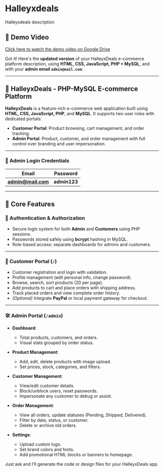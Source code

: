 # Halleyxdeals
Halleyxdeals description
## 🎥 Demo Video

[Click here to watch the demo video on Google Drive](https://drive.google.com/file/d/1tSAFxC-KIPZPxb7z7oUuDRrMkkheioNf/view?usp=sharing)



Got it! Here's the **updated version** of your HalleyxDeals e-commerce platform description, using **HTML, CSS, JavaScript, PHP + MySQL**, and with your **admin email `admin@mail.com`**:

---

## 🛒 HalleyxDeals - PHP-MySQL E-commerce Platform

**HalleyxDeals** is a feature-rich e-commerce web application built using **HTML, CSS, JavaScript, PHP**, and **MySQL**. It supports two user roles with dedicated portals:

* **Customer Portal**: Product browsing, cart management, and order tracking.
* **Admin Portal**: Product, customer, and order management with full control over branding and user impersonation.

---

### 🔑 Admin Login Credentials

| Email                                       | Password     |
| ------------------------------------------- | ------------ |
| **[admin@mail.com](mailto:admin@mail.com)** | **admin123** |

---

## 🚀 Core Features

### 🔐 Authentication & Authorization

* Secure login system for both **Admin** and **Customers** using PHP sessions.
* Passwords stored safely using **bcrypt** hashing in MySQL.
* Role-based access: separate dashboards for admins and customers.

---

### 👤 Customer Portal (`/`)

* Customer registration and login with validation.
* Profile management (edit personal info, change password).
* Browse, search, sort products (20 per page).
* Add products to cart and place orders with shipping address.
* Track placed orders and view complete order history.
* *(Optional)* Integrate **PayPal** or local payment gateway for checkout.

---

### 🛠 Admin Portal (`/admin`)

* **Dashboard**:

  * Total products, customers, and orders.
  * Visual stats grouped by order status.
* **Product Management**:

  * Add, edit, delete products with image upload.
  * Set prices, stock, categories, and filters.
* **Customer Management**:

  * View/edit customer details.
  * Block/unblock users, reset passwords.
  * Impersonate any customer to debug or assist.
* **Order Management**:

  * View all orders, update statuses (Pending, Shipped, Delivered).
  * Filter by date, status, or customer.
  * Delete or archive old orders.
* **Settings**:

  * Upload custom logo.
  * Set brand colors and fonts.
  * Add promotional HTML blocks or banners to homepage.



Just ask and I’ll generate the code or design files for your HalleyxDeals app.
